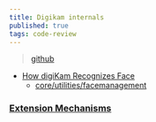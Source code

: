 ```yaml
---
title: Digikam internals
published: true
tags: code-review
---
```

> [github](https://github.com/KDE/digikam)

- [ How digiKam Recognizes Face](https://chatgpt.com/share/67f92071-b428-800d-bb1c-aaeddbbcef28)
	- [core/utilities/facemanagement](https://github.com/KDE/digikam/tree/master/core/utilities/facemanagement)

### [Extension Mechanisms](https://chatgpt.com/share/687d1a6a-61f8-800d-a118-c7ae884d03c4)

